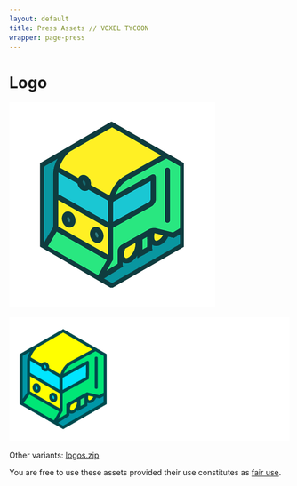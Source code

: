 ```yaml
---
layout: default
title: Press Assets // VOXEL TYCOON
wrapper: page-press
---
```


# Logo

![Logo](/assets/press/voxeltycoon.png)

![Logo](/assets/press/voxeltycoon_text.png)

Other variants: [logos.zip](/assets/press/logos.zip)

You are free to use these assets provided their use constitutes as [fair use](https://en.wikipedia.org/wiki/Fair_use).